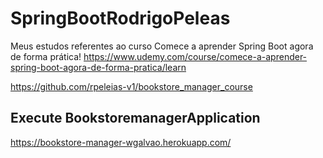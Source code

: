 # SpringBootRodrigoPeleas

Meus estudos referentes ao curso Comece a aprender Spring Boot agora de forma prática!
https://www.udemy.com/course/comece-a-aprender-spring-boot-agora-de-forma-pratica/learn

https://github.com/rpeleias-v1/bookstore_manager_course

## Execute BookstoremanagerApplication

https://bookstore-manager-wgalvao.herokuapp.com/
